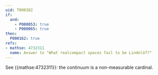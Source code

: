 ```yaml
---
uid: T000382
if:
  and:
    - P000053: true
    - P000065: true
then:
  P000162: true
refs:
- mathse: 4732311
  name: Answer to "What realcompact spaces fail to be Lindelöf?"
---
```


See {{mathse:4732311}}: the continuum is a non-measurable cardinal.